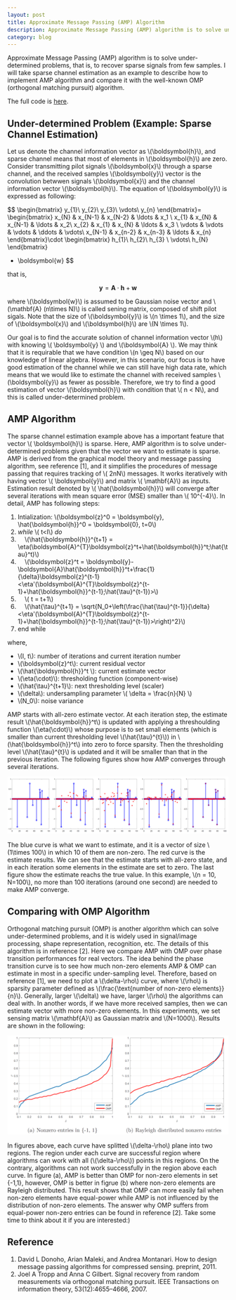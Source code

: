 ```yaml
---
layout: post
title: Approximate Message Passing (AMP) Algorithm
description: Approximate Message Passing (AMP) algorithm is to solve under-determined problem, that is, to recover sparse signals from few samples. I will take sparse channel estimation as an example to describe how to implement AMP algorithm and compare it with the well-known OMP (orthogonal matching pursuit) algorithm.
category: blog
---
```

<script src="https://cdn.mathjax.org/mathjax/latest/MathJax.js?config=TeX-AMS-MML_HTMLorMML" type="text/javascript"></script>

Approximate Message Passing (AMP) algorithm is to solve under-determined problems, that is, to recover sparse signals from few samples. I will take sparse channel estimation as an example to describe how to implement AMP algorithm and compare it with the well-known OMP (orthogonal matching pursuit) algorithm.

The full code is <a href = "https://github.com/danqing117/AMP">here</a>.

## Under-determined Problem (Example: Sparse Channel Estimation)
Let us denote the channel information vector as \\(\boldsymbol{h}\\), and sparse channel means that most of elements in \\(\boldsymbol{h}\\) are zero. Consider transmitting pilot signals \\(\boldsymbol{x}\\) through a sparse channel, and the received samples \\(\boldsymbol{y}\\) vector is the convolution betwwen signals \\(\boldsymbol{x}\\) and the channel information vector \\(\boldsymbol{h}\\). The equation of \\(\boldsymbol{y}\\) is expressed as following:

$$
\begin{bmatrix}
y_{1}\\
y_{2}\\
y_{3}\\
\vdots\\
y_{n}
\end{bmatrix}=
\begin{bmatrix}
x_{N} & x_{N-1} & x_{N-2} & \ldots & x_1 \\
x_{1} & x_{N} & x_{N-1} & \ldots & x_2\\
x_{2} & x_{1} & x_{N} & \ldots & x_3 \\
\vdots & \vdots & \vdots & \ddots & \vdots\\
x_{N-1} & x_{n-2} & x_{n-3} & \ldots & x_{n}
\end{bmatrix}\cdot
\begin{bmatrix}
h_{1}\\
h_{2}\\
h_{3} \\
\vdots\\
h_{N}
\end{bmatrix}
+ \boldsymbol{w}
$$

that is,

$$\boldsymbol{y}=\mathbf{A}\cdot\boldsymbol{h} +\boldsymbol{w}$$

where \\(\boldsymbol{w}\\) is assumed to be Gaussian noise vector and \\(\mathbf{A} (n\times N)\\) is called sening matrix, composed of shift pilot sigals. Note that the size of \\(\boldsymbol{y}\\) is \\(n \times 1\\), and the size of \\(\boldsymbol{x}\\) and \\(\boldsymbol{h}\\) are \\(N \times 1\\).

Our goal is to find the accurate solution of channel information vector \\(h\\) with knowing \\( \boldsymbol{y} \\) and \\(\boldsymbol{A} \\). We may think that it is requirable that we have condition \\(n \geq N\\) based on our knowledge of linear algebra. However, in this scenario, our focus is to have good estimation of the channel while we can still have high data rate, which means that we would like to estimate the channel with received samples \\(\boldsymbol{y}\\) as fewer as possible. Therefore, we try to find a good estimation of vector \\(\boldsymbol{h}\\) with condition that \\( n < N\\), and this is called under-determined problem.

## AMP Algorithm
The sparse channel estimation example above has a important feature that vector \\( \boldsymbol{h}\\) is sparse. Here, AMP algorithm is to solve under-determined problems given that the vector we want to estimate is sparse. AMP is derived from the graphical model theory and message passing algorithm, see reference [1], and it simplifies the procedures of message passing that requires tracking of \\( 2nN\\) messages. It works iteratively with having vector \\( \boldsymbol{y}\\) and matrix \\( \mathbf{A}\\) as inputs. Estimation result denoted by \\( \hat{\boldsymbol{h}}\\) will converge after several iterations with mean square error (MSE) smaller than \\( 10^{-4}\\). In detail, AMP has following steps:

1. Intialization: \\(\boldsymbol{z}^0 = \boldsymbol{y}, \hat{\boldsymbol{h}}^0 = \boldsymbol{0}, t=0\\)
2. _while_ \\( t<I\\) _do_
3. &nbsp; &nbsp; \\(\hat{\boldsymbol{h}}^{t+1} = \eta(\boldsymbol{A}^{T}\boldsymbol{z}^t+\hat{\boldsymbol{h}}^t;\hat{\tau}^t)\\)
4. &nbsp; &nbsp; \\(\boldsymbol{z}^t = \boldsymbol{y}-\boldsymbol{A}\hat{\boldsymbol{h}}^t+\frac{1}{\delta}\boldsymbol{z}^{t-1}<\eta'(\boldsymbol{A}^{T}\boldsymbol{z}^{t-1}+\hat{\boldsymbol{h}}^{t-1};\hat{\tau}^{t-1})>\\)
5. &nbsp; &nbsp; \\( t = t+1\\)
6. &nbsp; &nbsp; \\(\hat{\tau}^{t+1} = \sqrt{N_0+\left(\frac{\hat{\tau}^{t-1}}{\delta}<\eta'(\boldsymbol{A}^{T}\boldsymbol{z}^{t-1}+\hat{\boldsymbol{h}}^{t-1};\hat{\tau}^{t-1})>\right)^2}\\)
7. end while

where,
 * \\(I, t\\): number of iterations and current iteration number
 * \\(\boldsymbol{z}^t\\): current residual vector
 * \\(\hat{\boldsymbol{h}}^t \\): current estimate vector
 * \\(\eta(\cdot)\\): thresholding function (component-wise)
 * \\(\hat{\tau}^{t+1}\\): next thresholding level (scaler)
 * \\(\delta\\): undersampling parameter \\( \delta = \frac{n}{N} \\)
 * \\(N_0\\): noise variance
 
AMP starts with all-zero estimate vector. At each iteration step, the estimate result \\(\hat{\boldsymbol{h}}^t\\) is updated with applying a threshoulding function \\(\eta(\cdot)\\) whose purpose is to set small elements (which is smaller than current thresholding level \\(\hat{\tau}^{t}\\)) in \\(\hat{\boldsymbol{h}}^t\\) into zero to force sparsity. Then the thresholding level \\(\hat{\tau}^{t}\\) is updated and it will be smaller than that in the previous iteration. The following figures show how AMP converges through several iterations.

![Git Bash](/images/githubpages/AMP/AMP_iter.png)

The blue curve is what we want to estimate, and it is a vector of size \\(1\times 100\\) in which 10 of them are non-zero. The red curve is the estimate results. We can see that the estimate starts with all-zero state, and in each iteration some elements in the estimate are set to zero. The last figure show the estimate reachs the true value. In this example, \\(n = 10, N=100\\), no more than 100 iterations (around one second) are needed to make AMP converge.

## Comparing with OMP Algorithm
Orthogonal matching pursuit (OMP) is another algorithm which can solve under-determined problems, and it is widely used in signal/image processing, shape representation, recognition, etc. The details of this algorithm is in reference [2]. Here we compare AMP with OMP over phase transition performances for real vectors. The idea behind the phase transition curve is to see how much non-zero elements AMP & OMP can estimate in most in a specific under-sampling level. Therefore, based on reference [1], we need to plot a \\(\delta-\rho\\) curve, where \\(\rho\\) is sparsity parameter defined as \\(\frac{\text{number of non-zero elements}}{n}\\). Generally, larger \\(\delta\\) we have, larger \\(\rho\\) the algorithms can deal with. In another words, if we have more received samples, then we can estimate vector with more non-zero elements. In this experiments, we set sensing matrix \\(\mathbf{A}\\) as Gaussian matrix and \\(N=1000\\). Results are shown in the following:

![Git Bash](/images/githubpages/AMP/PH.png)

In figures above, each curve have splitted \\(\delta-\rho\\) plane into two regions. The region under each curve are successful region where algorithms can work with all (\\(\delta-\rho\\)) points in this regions. On the contrary, algorithms can not work successfully in the region above each curve. In figure (a), AMP is better than OMP for non-zero elements in set {-1,1}, however, OMP is better in figrue (b) where non-zero elements are Rayleigh distributed. This result shows that OMP can more easily fail when non-zero elements have equal-power while AMP is not influenced by the distribution of non-zero elements. The answer why OMP suffers from equal-power non-zero entries can be found in reference [2]. Take some time to think about it if you are interested:)


## Reference
1. David L Donoho, Arian Maleki, and Andrea Montanari. How to design message passing algorithms for compressed sensing. preprint, 2011.
2. Joel A Tropp and Anna C Gilbert. Signal recovery from random measurements via orthogonal matching pursuit. IEEE Transactions on information theory, 53(12):4655–4666, 2007.

